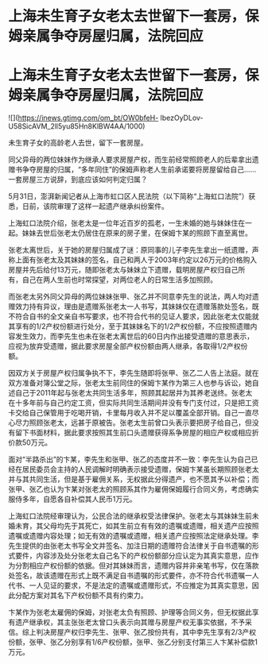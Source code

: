 # 上海未生育子女老太去世留下一套房，保姆亲属争夺房屋归属，法院回应

# 上海未生育子女老太去世留下一套房，保姆亲属争夺房屋归属，法院回应

![](https://inews.gtimg.com/om_bt/OW0bfeH-
lbezOyDLov-U58SicAVM_2ll5yu85Hn8KlBW4AA/1000)

未生育子女的高龄老人去世，留下一套房屋。

同父异母的两位妹妹作为继承人要求房屋产权，而生前经常照顾老人的后辈拿出遗赠书争夺房屋的归属，“多年同住”的保姆声称老人生前承诺要将房屋留给自己……一套房屋三方说辞，到底应该如何判定归属？

5月31日，澎湃新闻记者从上海市虹口区人民法院（以下简称“上海虹口法院”）获悉，日前，该院审理了这样一起遗产继承纠纷案件。

上海虹口法院介绍，张老太是一位年近百岁的孤老，一生未婚的她与妹妹住在一起。妹妹去世后张老太仍居住在原来的房子里，在保姆卞某的照顾下直至离世。

张老太离世后，关于她的房屋归属成了谜：原同事的儿子李先生拿出一纸遗赠，声称上面有张老太及其妹妹的签名，自己和两人于2003年约定以26万元的价格购入房屋并先后给付13万元，随即张老太与妹妹立下遗赠，载明房屋产权归自己所有，自己在两人生前也时常探望，对两位老人的日常生活多加照顾。

而张老太另外同父异母的两位妹妹张甲、张乙并不同意李先生的说法，两人均对遗赠效力持有异议，理由是遗赠系张老太一人书写，其妹妹仅在遗赠落款处签名，既不符合自书的全文亲自书写要求，也不符合代书的见证人要求，因此张老太仅能就其享有的1/2产权份额进行处分，至于其妹妹名下的1/2产权份额，不应按照遗赠内容发生效力，而李先生也未在张老太离世后的60日内作出接受遗赠的意思表示，应视为放弃受遗赠，据此要求房屋全部产权份额由两人继承，各取得1/2产权份额。

因双方关于房屋产权归属争执不下，李先生随即将张甲、张乙二人告上法庭。就在双方准备对簿公堂之际，张老太生前同住的保姆卞某作为第三人也参与诉讼，她自述自己于2011年起与张老太共同生活多年，照顾其起居并为其养老送终。张老太在十多年前与自己约定工资，但实际共同生活期间并没有专门支付过，只是把工资卡交给自己保管用于吃喝开销，卡里每月收入并不足以覆盖全部开销。自己一直尽心尽力照顾张老太，远甚于原被告。张老太生前曾口头表示要把房子给自己，但没有留下书面材料，据此要求按照其生前口头遗赠获得系争房屋的相应产权或相应折价款50万元。

面对“半路杀出”的卞某，李先生和张甲、张乙的态度并不一致：李先生认为自己已经在居民委员会主持的人民调解时明确表示接受遗赠，保姆卞某虽长期照顾张老太并与其共同生活，但是基于雇佣关系，无权据此分得遗产，也不愿其予以补偿；而张甲、张乙也认为卞某对张老太的照顾系其作为雇佣保姆履行合同义务，考虑确实服侍多年，自愿各自补偿其人民币1万元。

上海虹口法院经审理认为，公民合法的继承权受法律保护。张老太与其妹妹生前未婚未育，其父母均先于其死亡，如其生前立有有效的遗嘱或遗赠，相关遗产应按照遗嘱或遗赠内容处理；如无有效的遗嘱或遗赠，相关遗产应按照法定继承处理。李先生提供的由张老太书写全文并签名、加注日期的遗赠符合法律关于自书遗嘱的形式要件，内容涉及处分张老太自己名下的产权份额部分应认定为其真实意思，应作为分割相应产权份额的依据。但对其妹妹而言，遗赠内容并非亲笔书写，仅在落款处签名，故该遗赠在形式上既不满足自书遗嘱的形式要件，亦不符合代书遗嘱一人代书、一人见证的要求，不是法定的遗嘱或遗赠形式，不应推定为其真实意思，因此分配方案对其名下产权份额不具有约束力。

卞某作为张老太雇佣的保姆，对张老太负有照顾、护理等合同义务，但无权据此享有遗产继承权，其主张张老太曾口头表示向其赠与房屋产权无事实依据，不予采信。综上判决房屋产权归李先生、张甲、张乙按份共有，其中李先生享有2/3产权份额，张甲、张乙分别享有1/6产权份额，张甲、张乙分别支付第三人卞某补偿款1万元。

